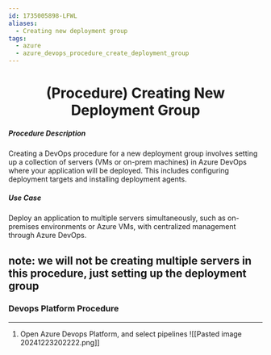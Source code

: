 ```yaml
---
id: 1735005898-LFWL
aliases:
  - Creating new deployment group
tags:
  - azure
  - azure_devops_procedure_create_deployment_group
---
```



<center>
<h1>(Procedure) Creating New Deployment Group</h1>
</center>


##### __Procedure Description__
Creating a DevOps procedure for a new deployment group involves setting up a 
collection of servers (VMs or on-prem machines) in Azure DevOps where your 
application will be deployed. This includes configuring deployment targets and 
installing deployment agents.


##### Use Case
Deploy an application to multiple servers simultaneously, such as on-premises
environments or Azure VMs, with centralized management through Azure DevOps.

note: we will not be creating multiple servers in this procedure, just setting 
      up the deployment group
---
### Devops Platform Procedure
---

1) Open Azure Devops Platform, and select pipelines
![[Pasted image 20241223202222.png]]


